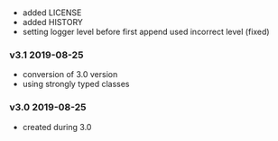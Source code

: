 ### 
* added LICENSE
* added HISTORY
* setting logger level before first append used incorrect level (fixed)

### v3.1 2019-08-25
* conversion of 3.0 version
* using strongly typed classes

### v3.0 2019-08-25
* created during 3.0

